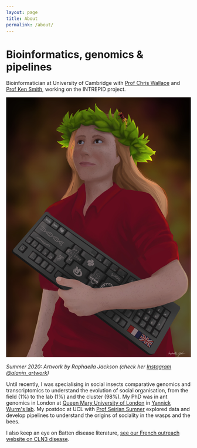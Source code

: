 ```yaml
---
layout: page
title: About
permalink: /about/
---
```

# Bioinformatics, genomics & pipelines
Bioinformatician at University of Cambridge with [Prof Chris Wallace](http://chr1swallace.github.io/) and [Prof Ken Smith](https://www.med.cam.ac.uk/professor-ken-smith/), working on the INTREPID project.


![Wasp Bioinformatician artwork](assets/Emeline_Favreau_by_Raphaella_Jackson.jpg)


 _Summer 2020: Artwork by Raphaella Jackson (check her [Instagram @alanin_artwork](https://www.instagram.com/alanin_artwork/))_

Until recently, I was specialising in social insects comparative genomics and transcriptomics to understand the evolution of social organisation, from the field (1%) to the lab (1%) and the cluster (98%). My PhD was in ant genomics in London at [Queen Mary University of London](http://www.sbcs.qmul.ac.uk/research/) in [Yannick Wurm's lab](https://wurmlab.github.io/team/efavreau/index.html). My postdoc at UCL with [Prof Seirian Sumner](https://www.ucl.ac.uk/biosciences/people/dr-seirian-sumner) explored data and develop pipelines to understand the origins of sociality in the wasps and the bees.

I also keep an eye on Batten disease literature, [see our French outreach website on CLN3 disease](http://cln.jmfavreau.info/index.html).
